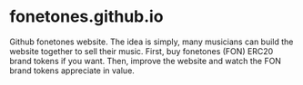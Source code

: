 # fonetones.github.io
Github fonetones website.
The idea is simply, many musicians can build the website together to sell their music. First, buy fonetones (FON) ERC20 brand tokens
if you want. Then, improve the website and watch the FON brand tokens appreciate in value.
